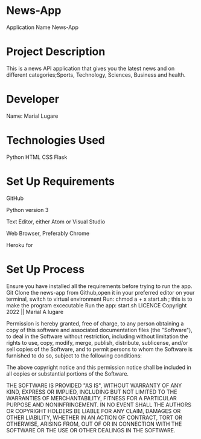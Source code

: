 # News-App
Application Name
News-App

# Project Description
This is a news API application that gives you the latest news and on different categories;Sports, Technology, Sciences, Business and health.

# Developer
Name: Marial Lugare 

# Technologies Used
Python
HTML
CSS
Flask
# Set Up Requirements
GitHub

Python version 3

Text Editor, either Atom or Visual Studio

Web Browser, Preferably Chrome

Heroku for 

# Set Up Process
Ensure you have installed all the requirements before trying to run the app.
Git Clone the news-app from Github,open it in your preferred editor
on your terminal, switch to virtual environment
Run: chmod a + x start.sh ; this is to make the program excecutable
Run the app: start.sh
LICENCE
Copyright 2022 || Marial A lugare

Permission is hereby granted, free of charge, to any person obtaining a copy of this software and associated documentation files (the "Software"), to deal in the Software without restriction, including without limitation the rights to use, copy, modify, merge, publish, distribute, sublicense, and/or sell copies of the Software, and to permit persons to whom the Software is furnished to do so, subject to the following conditions:

The above copyright notice and this permission notice shall be included in all copies or substantial portions of the Software.

THE SOFTWARE IS PROVIDED "AS IS", WITHOUT WARRANTY OF ANY KIND, EXPRESS OR IMPLIED, INCLUDING BUT NOT LIMITED TO THE WARRANTIES OF MERCHANTABILITY, FITNESS FOR A PARTICULAR PURPOSE AND NONINFRINGEMENT. IN NO EVENT SHALL THE AUTHORS OR COPYRIGHT HOLDERS BE LIABLE FOR ANY CLAIM, DAMAGES OR OTHER LIABILITY, WHETHER IN AN ACTION OF CONTRACT, TORT OR OTHERWISE, ARISING FROM, OUT OF OR IN CONNECTION WITH THE SOFTWARE OR THE USE OR OTHER DEALINGS IN THE SOFTWARE.

